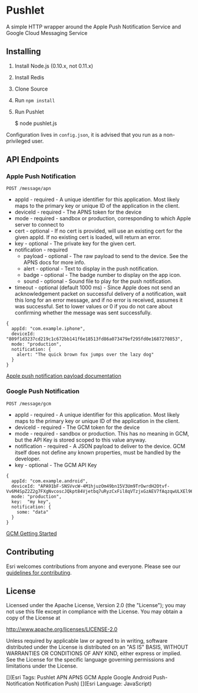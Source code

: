 # Pushlet

A simple HTTP wrapper around the Apple Push Notification Service and Google Cloud Messaging Service

## Installing

1. Install Node.js (0.10.x, not 0.11.x)
2. Install Redis
3. Clone Source
4. Run `npm install`
5. Run Pushlet

    $ node pushlet.js

Configuration lives in `config.json`, it is advised that you run as a non-privileged user.

## API Endpoints

### Apple Push Notification

`POST /message/apn`

* appId - required - A unique identifier for this application. Most likely maps to the primary key or unique ID of the application in the client.
* deviceId - required - The APNS token for the device
* mode - required - sandbox or production, corresponding to which Apple server to connect to
* cert - optional - If no cert is provided, will use an existing cert for the given appId. If no existing cert is loaded, will return an error.
* key - optional - The private key for the given cert.
* notification - required
   * payload - optional - The raw payload to send to the device. See the APNS docs for more info.
   * alert - optional - Text to display in the push notification.
   * badge - optional - The badge number to display on the app icon.
   * sound - optional - Sound file to play for the push notification.
* timeout - optional (default 1000 ms) - Since Apple does not send an acknowledgement packet on successful delivery of a notification, wait this long for an error message, and if no error is received, assumes it was successful. Set to lower values or 0 if you do not care about confirming whether the message was sent successfully.

```
{
  appId: "com.example.iphone",
  deviceId: "809f1d3237cd219c1c672bb141f6e18513fd86a073479ef295fd0e1687270853",
  mode: "production",
  notification: {
    alert: "The quick brown fox jumps over the lazy dog"
  }
}
```

[Apple push notification payload documentation](http://developer.apple.com/library/ios/#documentation/NetworkingInternet/Conceptual/RemoteNotificationsPG/ApplePushService/ApplePushService.html)

### Google Push Notification

`POST /message/gcm`

* appId - required - A unique identifier for this application. Most likely maps to the primary key or unique ID of the application in the client.
* deviceId - required - The GCM token for the device
* mode - required - sandbox or production. This has no meaning in GCM, but the API Key is stored scoped to this value anyway.
* notification - required - A JSON payload to deliver to the device. GCM itself does not define any known properties, must be handled by the developer.
* key - optional - The GCM API Key

```
{
  appId: "com.example.android",
  deviceId: "APA91bF-SNSVvcW-4M1hjuzOm49bn15V3Um9TrOwrdH2Otvf-Vv6M4SpZ2Z2g7FXgNvcoscJQkpt84Vjetbq7uRyzCxFil8qVTzjxGzAEV7fAqzqwULXEl96SH1_OjfKp_qK7p0XJWKrwfV3Sad6ZW1vLZEi6Mirpg",
  mode: "production",
  key:  "my key",
  notification: {
    some: "data"
  }
}
```

[GCM Getting Started](http://developer.android.com/google/gcm/gs.html)

## Contributing

Esri welcomes contributions from anyone and everyone. Please see our [guidelines for contributing](https://github.com/esri/contributing).


## License

Licensed under the Apache License, Version 2.0 (the "License");
you may not use this file except in compliance with the License.
You may obtain a copy of the License at

http://www.apache.org/licenses/LICENSE-2.0

Unless required by applicable law or agreed to in writing, software
distributed under the License is distributed on an "AS IS" BASIS,
WITHOUT WARRANTIES OR CONDITIONS OF ANY KIND, either express or implied.
See the License for the specific language governing permissions and
limitations under the License.



[](Esri Tags: Pushlet APN APNS GCM Apple Google Android Push-Notification Notification Push)
[](Esri Language: JavaScript)